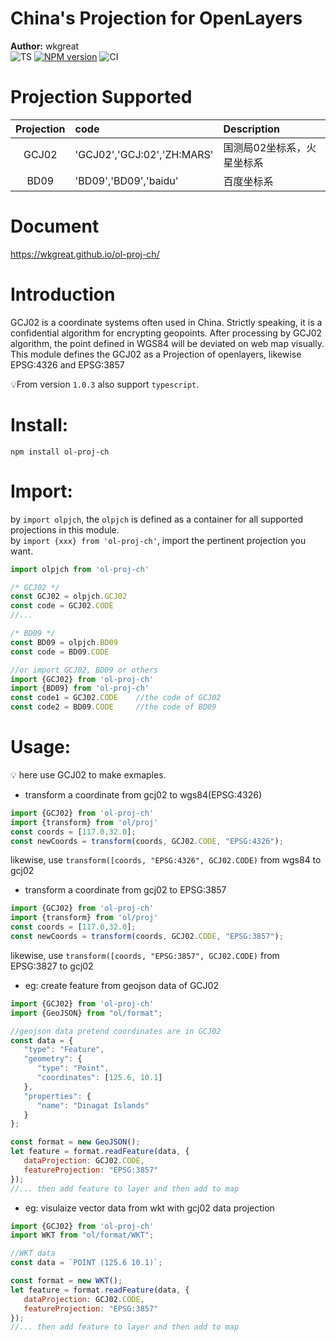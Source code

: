 # China's Projection for OpenLayers
**Author:** wkgreat  
![TS](https://img.shields.io/npm/types/ol-proj-ch?style=flat)
[![NPM version](https://img.shields.io/npm/v/ol-proj-ch.svg)](https://www.npmjs.com/package/ol-proj-ch)
![CI](https://github.com/wkgreat/ol-proj-ch/workflows/CI/badge.svg)

# Projection Supported  
| Projection | code | Description |
| :----: | :---- | :---- |
| GCJ02 | 'GCJ02','GCJ:02','ZH:MARS' | 国测局02坐标系，火星坐标系 |
| BD09 | 'BD09','BD09','baidu' | 百度坐标系 |

# Document
https://wkgreat.github.io/ol-proj-ch/

# Introduction
GCJ02 is a coordinate systems often used in China. 
Strictly speaking, it is a confidential algorithm for encrypting geopoints.
After processing by GCJ02 algorithm, 
the point defined in WGS84 will be deviated on web map visually.
This module defines the GCJ02 as a Projection of openlayers, likewise EPSG:4326 and EPSG:3857

💡From version `1.0.3` also support `typescript`. 

# Install:
```shell script
npm install ol-proj-ch
```

# Import:
by `import olpjch`, the `olpjch` is defined as a container for all supported projections in this module.  
by `import {xxx} from 'ol-proj-ch'`, import the pertinent projection you want.  
```javascript
import olpjch from 'ol-proj-ch'

/* GCJ02 */
const GCJ02 = olpjch.GCJ02
const code = GCJ02.CODE
//...

/* BD09 */
const BD09 = olpjch.BD09
const code = BD09.CODE

//or import GCJ02, BD09 or others
import {GCJ02} from 'ol-proj-ch'
import {BD09} from 'ol-proj-ch'
const code1 = GCJ02.CODE    //the code of GCJ02
const code2 = BD09.CODE     //the code of BD09
```

# Usage:
💡 here use GCJ02 to make exmaples. 
* transform a coordinate from gcj02 to wgs84(EPSG:4326)
```javascript
import {GCJ02} from 'ol-proj-ch'
import {transform} from 'ol/proj'
const coords = [117.0,32.0];
const newCoords = transform(coords, GCJ02.CODE, "EPSG:4326");
```
likewise, use `transform([coords, "EPSG:4326", GCJ02.CODE)` from wgs84 to gcj02


* transform a coordinate from gcj02 to EPSG:3857
```javascript
import {GCJ02} from 'ol-proj-ch'
import {transform} from 'ol/proj'
const coords = [117.0,32.0];
const newCoords = transform(coords, GCJ02.CODE, "EPSG:3857");
```
likewise, use `transform([coords, "EPSG:3857", GCJ02.CODE)` from EPSG:3827 to gcj02

* eg: create feature from geojson data of GCJ02
```javascript
import {GCJ02} from 'ol-proj-ch'
import {GeoJSON} from "ol/format";

//geojson data pretend coordinates are in GCJ02
const data = {
   "type": "Feature",
   "geometry": {
      "type": "Point",
      "coordinates": [125.6, 10.1]
   },
   "properties": {
      "name": "Dinagat Islands"
   }
};

const format = new GeoJSON();
let feature = format.readFeature(data, {
   dataProjection: GCJ02.CODE,
   featureProjection: "EPSG:3857"
});
//... then add feature to layer and then add to map
```
* eg: visulaize vector data from wkt with gcj02 data projection
```javascript
import {GCJ02} from 'ol-proj-ch'
import WKT from "ol/format/WKT";

//WKT data
const data = `POINT (125.6 10.1)`;

const format = new WKT();
let feature = format.readFeature(data, {
   dataProjection: GCJ02.CODE,
   featureProjection: "EPSG:3857"
});
//... then add feature to layer and then add to map
```
